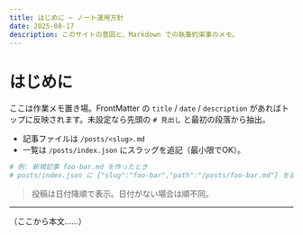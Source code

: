 ```yaml
---
title: はじめに — ノート運用方針
date: 2025-08-17
description: このサイトの意図と、Markdown での執筆約束事のメモ。
---
```


# はじめに

ここは作業メモ置き場。FrontMatter の `title` / `date` / `description` があればトップに反映されます。未設定なら先頭の `# 見出し` と最初の段落から抽出。

- 記事ファイルは `/posts/<slug>.md`
- 一覧は `/posts/index.json` にスラッグを追記（最小限でOK）。

```bash
# 例: 新規記事 foo-bar.md を作ったとき
# posts/index.json に {"slug":"foo-bar","path":"/posts/foo-bar.md"} を追加
```

> 投稿は日付降順で表示。日付がない場合は順不同。

---

（ここから本文……）
